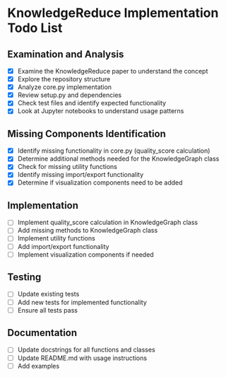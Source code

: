 # KnowledgeReduce Implementation Todo List

## Examination and Analysis
- [x] Examine the KnowledgeReduce paper to understand the concept
- [x] Explore the repository structure
- [x] Analyze core.py implementation
- [x] Review setup.py and dependencies
- [x] Check test files and identify expected functionality
- [x] Look at Jupyter notebooks to understand usage patterns

## Missing Components Identification
- [x] Identify missing functionality in core.py (quality_score calculation)
- [x] Determine additional methods needed for the KnowledgeGraph class
- [x] Check for missing utility functions
- [x] Identify missing import/export functionality
- [x] Determine if visualization components need to be added

## Implementation
- [ ] Implement quality_score calculation in KnowledgeGraph class
- [ ] Add missing methods to KnowledgeGraph class
- [ ] Implement utility functions
- [ ] Add import/export functionality
- [ ] Implement visualization components if needed

## Testing
- [ ] Update existing tests
- [ ] Add new tests for implemented functionality
- [ ] Ensure all tests pass

## Documentation
- [ ] Update docstrings for all functions and classes
- [ ] Update README.md with usage instructions
- [ ] Add examples

